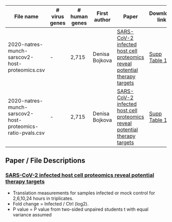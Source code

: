 | File name                                           | # virus genes | # human genes  | First author | Paper                                                                                                                                         | Download link                                                                                                                   | Description                                                              |
|-----------------------------------------------------|---------------|----------------|--------------|-----------------------------------------------------------------------------------------------------------------------------------------------|---------------------------------------------------------------------------------------------------------------------------------|--------------------------------------------------------------------------|
| 2020-natres-munch-sarscov2-host-proteomics.csv      | -             | 2,715          | Denisa Bojkova | [SARS-CoV-2 infected host cell proteomics reveal potential therapy targets](https://www.researchsquare.com/article/rs-17218/v1)             | [Supp Table 1](https://assets.researchsquare.com/files/rs-17218/v1/Supplementary%20Table%2001.xlsx)                             | Original file with all columns. |
| 2020-natres-munch-sarscov2-host-proteomics-ratio-pvals.csv| -             | 2,715          | Denisa Bojkova | [SARS-CoV-2 infected host cell proteomics reveal potential therapy targets](https://www.researchsquare.com/article/rs-17218/v1)             | [Supp Table 1](https://assets.researchsquare.com/files/rs-17218/v1/Supplementary%20Table%2001.xlsx)                       | File with only the ratios and p-values.  |

## Paper / File Descriptions
### [SARS-CoV-2 infected host cell proteomics reveal potential therapy targets](https://www.researchsquare.com/article/rs-17218/v1)

- Translation measurements for samples infected or mock control for 2,6,10,24 hours in triplicates.
- Fold change = Infected / Ctrl (log2).
- P value = P value from two-sided unpaired students t with equal variance assumed
